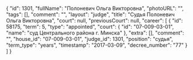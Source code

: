 {
    "id": 1301,
    "fullName": "Полоневич Ольга Викторовна",
    "photoURL": "",
    "tags": [],
    "comment": "",
    "layout": "judge",
    "title": "Судья Полоневич Ольга Викторовна",
    "court": null,
    "previousCourt": null,
    "career": [
        {
            "id": 58175,
            "term": 5,
            "type": "appointed",
            "court": {
                "id": "07-009-03-01",
                "name": "суд Центрального района г. Минска"
            },
            "extra": [],
            "comment": "",
            "house_id": "07-009-03-01",
            "judge_id": 1301,
            "position": "судья",
            "term_type": "years",
            "timestamp": "2017-03-09",
            "decree_number": "77"
        }
    ]
}